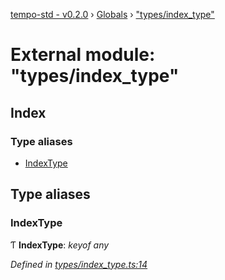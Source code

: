 [tempo-std - v0.2.0](../README.md) › [Globals](../globals.md) › ["types/index_type"](_types_index_type_.md)

# External module: "types/index_type"

## Index

### Type aliases

* [IndexType](_types_index_type_.md#indextype)

## Type aliases

###  IndexType

Ƭ **IndexType**: *keyof any*

*Defined in [types/index_type.ts:14](https://github.com/fponticelli/tempo/blob/d1a1f4f/std/src/types/index_type.ts#L14)*
